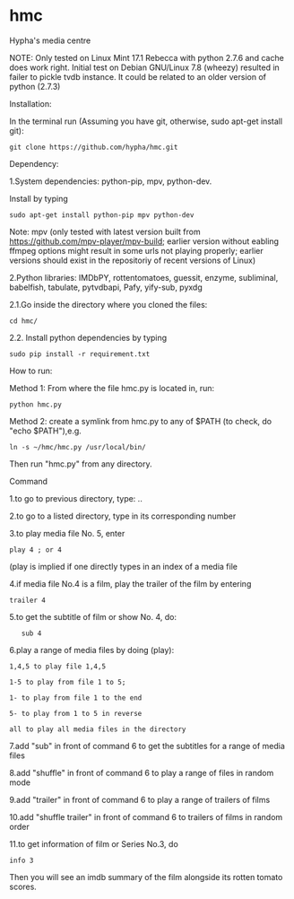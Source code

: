 # hmc
Hypha's media centre

NOTE: Only tested on Linux Mint 17.1 Rebecca with python 2.7.6 and cache does work right. Initial test on Debian GNU/Linux 7.8 (wheezy) resulted in failer to pickle tvdb instance. It could be related to an older version of python (2.7.3)

Installation:

In the terminal run (Assuming you have git, otherwise, sudo apt-get install git):
		
	git clone https://github.com/hypha/hmc.git




Dependency:

1.System dependencies: python-pip, mpv, python-dev.

Install by typing 

	sudo apt-get install python-pip mpv python-dev

  Note:  mpv (only tested with latest version built from https://github.com/mpv-player/mpv-build; earlier version without eabling ffmpeg options might result in some urls not playing properly; earlier versions should exist in the repositoriy of recent versions of Linux)


2.Python libraries: IMDbPY, rottentomatoes, guessit, enzyme, subliminal, babelfish, tabulate, pytvdbapi, Pafy, yify-sub, pyxdg

   2.1.Go inside the directory where you cloned the files:
    
    cd hmc/

   2.2. Install python dependencies by typing 
   
   	sudo pip install -r requirement.txt




How to run:

Method 1: From where the file hmc.py is located in, run:
	
	python hmc.py

Method 2: create a symlink from hmc.py to any of $PATH (to check, do "echo $PATH"),e.g. 
	
	ln -s ~/hmc/hmc.py /usr/local/bin/

Then run "hmc.py" from any directory.



Command

1.to go to previous directory, type: ..

2.to go to a listed directory, type in its corresponding number

3.to play media file No. 5, enter

	play 4 ; or 4

(play is implied if one directly types in an index of a media file

4.if media file No.4 is a film, play the trailer of the film by entering
	
	trailer 4

5.to get the subtitle of film or show No. 4, do:

       sub 4

6.play a range of media files by doing (play):
   
	1,4,5 to play file 1,4,5
   
	1-5 to play from file 1 to 5; 
   	
	1- to play from file 1 to the end 

	5- to play from 1 to 5 in reverse
	
	all to play all media files in the directory

7.add "sub" in front of command 6 to get the subtitles for a range of media files

8.add "shuffle" in front of command 6 to play a range of files in random mode

9.add "trailer" in front of command 6 to play a range of trailers of films

10.add "shuffle trailer" in front of command 6 to trailers of films in random order

11.to get information of film or Series No.3, do 
	
	info 3

Then you will see an imdb summary of the film alongside its rotten tomato scores.
